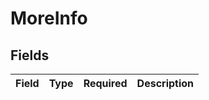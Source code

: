 # MoreInfo


## Fields

| Field       | Type        | Required    | Description |
| ----------- | ----------- | ----------- | ----------- |